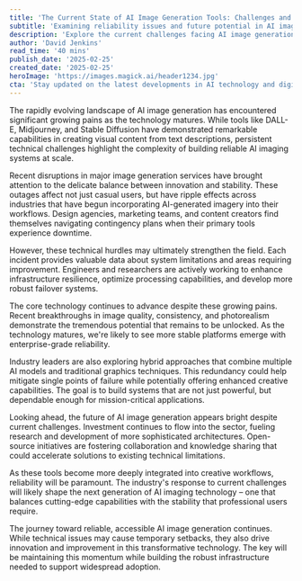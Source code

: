 ```yaml
---
title: 'The Current State of AI Image Generation Tools: Challenges and Opportunities'
subtitle: 'Examining reliability issues and future potential in AI imaging tech'
description: 'Explore the current challenges facing AI image generation tools and how these growing pains are driving innovation in the field. Learn about emerging solutions and the technology\'s future potential despite recent technical setbacks.'
author: 'David Jenkins'
read_time: '40 mins'
publish_date: '2025-02-25'
created_date: '2025-02-25'
heroImage: 'https://images.magick.ai/header1234.jpg'
cta: 'Stay updated on the latest developments in AI technology and digital innovation. Follow us on LinkedIn for in-depth analysis and expert insights into the evolving landscape of artificial intelligence.'
---
```


The rapidly evolving landscape of AI image generation has encountered significant growing pains as the technology matures. While tools like DALL-E, Midjourney, and Stable Diffusion have demonstrated remarkable capabilities in creating visual content from text descriptions, persistent technical challenges highlight the complexity of building reliable AI imaging systems at scale.

Recent disruptions in major image generation services have brought attention to the delicate balance between innovation and stability. These outages affect not just casual users, but have ripple effects across industries that have begun incorporating AI-generated imagery into their workflows. Design agencies, marketing teams, and content creators find themselves navigating contingency plans when their primary tools experience downtime.

However, these technical hurdles may ultimately strengthen the field. Each incident provides valuable data about system limitations and areas requiring improvement. Engineers and researchers are actively working to enhance infrastructure resilience, optimize processing capabilities, and develop more robust failover systems.

The core technology continues to advance despite these growing pains. Recent breakthroughs in image quality, consistency, and photorealism demonstrate the tremendous potential that remains to be unlocked. As the technology matures, we're likely to see more stable platforms emerge with enterprise-grade reliability.

Industry leaders are also exploring hybrid approaches that combine multiple AI models and traditional graphics techniques. This redundancy could help mitigate single points of failure while potentially offering enhanced creative capabilities. The goal is to build systems that are not just powerful, but dependable enough for mission-critical applications.

Looking ahead, the future of AI image generation appears bright despite current challenges. Investment continues to flow into the sector, fueling research and development of more sophisticated architectures. Open-source initiatives are fostering collaboration and knowledge sharing that could accelerate solutions to existing technical limitations.

As these tools become more deeply integrated into creative workflows, reliability will be paramount. The industry's response to current challenges will likely shape the next generation of AI imaging technology – one that balances cutting-edge capabilities with the stability that professional users require.

The journey toward reliable, accessible AI image generation continues. While technical issues may cause temporary setbacks, they also drive innovation and improvement in this transformative technology. The key will be maintaining this momentum while building the robust infrastructure needed to support widespread adoption.